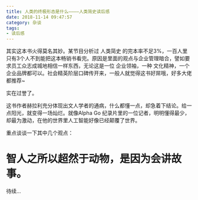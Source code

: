 ```yaml
---
title: 人类的终极形态是什么————人类简史读后感
date: 2018-11-14 09:47:57
category: 杂谈
tags: 
- 读后感
---
```

其实这本书火得莫名其妙。某节目分析过 人类简史 的完本率不足3%，一百人里只有3个人不到能把这本畅销书看完。原因是里面的观点与企业管理暗合，譬如要求员工众志成城地相信一样东西，无论这是一位 企业领袖，一种 文化精神，一个 企业品牌都可以。社会精英阶层口碑传开来，一般人就觉得这书好屌哦，好多大佬都推荐~

实在过誉了。

这书作者赫拉利充分体现出文人学者的通病，什么都懂一点，却急着下结论。给一点阳光，就变得一场灿烂。就像Alpha Go 纪录片里的一位记者，明明懂得最少，却最为激动，在他的世界里人工智能好像已经颠覆了世界。

重点谈谈一下其中几个观点：

# 智人之所以超然于动物，是因为会讲故事。

待续...